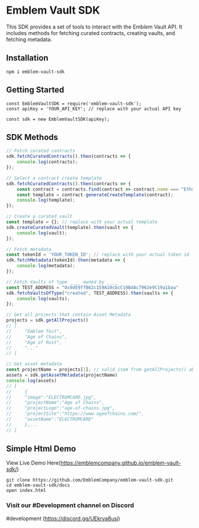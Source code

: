 # Emblem Vault SDK

This SDK provides a set of tools to interact with the Emblem Vault API. It includes methods for fetching curated contracts, creating vaults, and fetching metadata.

## Installation

```
npm i emblem-vault-sdk
```

## Getting Started
```
const EmblemVaultSDK = require('emblem-vault-sdk');
const apiKey = 'YOUR_API_KEY'; // replace with your actual API key

const sdk = new EmblemVaultSDK(apiKey);
```

## SDK Methods
```javascript
// Fetch curated contracts
sdk.fetchCuratedContracts().then(contracts => {
    console.log(contracts);
});

// Select a contract create template
sdk.fetchCuratedContracts().then(contracts => {
    const contract = contracts.find(contract => contract.name === "Ethscriptions");
    const template = contract.generateCreateTemplate(contract);
    console.log(template);
});

// Create a curated vault
const template = {}; // replace with your actual template
sdk.createCuratedVault(template).then(vault => {
    console.log(vault);
});

// Fetch metadata
const tokenId = 'YOUR_TOKEN_ID'; // replace with your actual token id
sdk.fetchMetadata(tokenId).then(metadata => {
    console.log(metadata);
});

// Fetch Vaults of type ____ owned by ____
const TEST_ADDRESS = "0x9dE9ffB62c159A10cbcC19BdAc7962e9C19a1baa"
sdk.fetchVaultsOfType("created", TEST_ADDRESS).then(vaults => {
    console.log(vaults);
});

// Get all projects that contain Asset Metadata
projects = sdk.getAllProjects()
// [
//     "Emblem Test",
//     "Age of Chains",
//     "Age of Rust",
//     "..."
// ]

// Get asset metadata
const projectName = projects[1]; // valid item from getAllProjects() above
assets = sdk.getAssetMetadata(projectName)
console.log(assets)
// [
//     {
//     "image":"ELECTRUMCARD.jpg",
//     "projectName":"Age of Chains",
//     "projectLogo":"age-of-chains.jpg",
//     "projectSite":"https://www.ageofchains.com/",
//     "assetName":"ELECTRUMCARD"
//     },...
// ]

```

## Simple Html Demo

View Live Demo Here(https://emblemcompany.github.io/emblem-vault-sdk/)
```
git clone https://github.com/EmblemCompany/emblem-vault-sdk.git
cd emblem-vault-sdk/docs
open index.html
```

### Visit our #Development channel on Discord
#development (https://discord.gg/UEkrya8usj)



